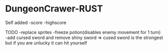 # DungeonCrawer-RUST
Self added 
-score
-highscore

TODO
-replace sprites
-freeze potion(disables enemy movement for 1 turn)
-add cursed sword and remove shiny sword => cused sword is the strongest but if you are unlucky it can hit yourself
